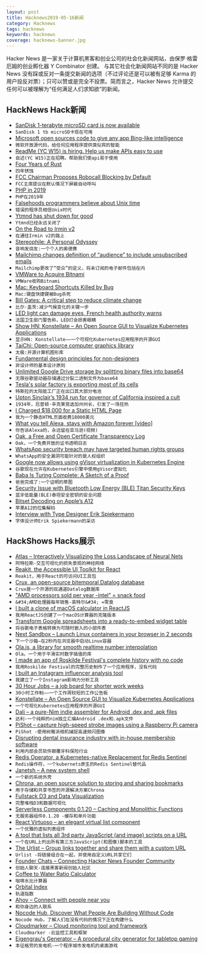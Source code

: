 ```yaml
---
layout: post
title: Hacknews2019-05-16新闻
category: Hacknews
tags: hacknews
keywords: hacknews
coverage: hacknews-banner.jpg
---
```


Hacker News 是一家关于计算机黑客和创业公司的社会化新闻网站，由保罗·格雷厄姆的创业孵化器 Y Combinator 创建。
与其它社会化新闻网站不同的是 Hacker News 没有踩或反对一条提交新闻的选项（不过评论还是可以被有足够 Karma 的用户投反对票）；只可以赞或是完全不投票。简而言之，Hacker News 允许提交任何可以被理解为“任何满足人们求知欲”的新闻。

## HackNews Hack新闻


- [SanDisk 1-terabyte microSD card is now available](https://www.tomsguide.com/us/sandisk-1-tb-microsd-card,news-30079.html)
- `SanDisk 1 tb microSD卡现在可用`
- [Microsoft open sources code to give any app Bing-like intelligence](https://arstechnica.com/gadgets/2019/05/microsoft-open-sources-algorithm-that-gives-bing-some-of-its-smarts/)
- `微软开放源代码，给任何应用程序提供类似宾的智能`
- [ReadMe (YC W15) is hiring. Help us make APIs easy to use](http://readme.io/careers)
- `自述(YC W15)正在招聘。帮助我们使api易于使用`
- [Four Years of Rust](https://blog.rust-lang.org/2019/05/15/4-Years-Of-Rust.html)
- `四年锈蚀`
- [FCC Chairman Proposes Robocall Blocking by Default](https://www.fcc.gov/document/chairman-pai-proposes-robocall-blocking-default)
- `FCC主席提议在默认情况下屏蔽自动呼叫`
- [PHP in 2019](https://stitcher.io/blog/php-in-2019)
- `PHP在2019年`
- [Falsehoods programmers believe about Unix time](https://alexwlchan.net/2019/05/falsehoods-programmers-believe-about-unix-time/)
- `错误的程序员相信Unix时代`
- [Ytmnd has shut down for good](https://www.resetera.com/threads/looks-like-mid-00s-meme-factory-ytmnd-has-shut-down-for-good.116990/)
- `Ytmnd已经永远关闭了`
- [On the Road to Irmin v2](https://tarides.com/blog/2019-05-13-on-the-road-to-irmin-v2.html)
- `在通往Irmin v2的路上`
- [Stereophile: A Personal Odyssey](https://www.stereophile.com/content/stereophile-personal-odyssey)
- `音响发烧友:一个个人的奥德赛`
- [Mailchimp changes definition of “audience” to include unsubscribed emails](https://twitter.com/Evanish/status/1128377802988892160)
- `Mailchimp更改了“受众”的定义，将未订阅的电子邮件包括在内`
- [VMWare to Acquire Bitnami](https://cloud.vmware.com/community/2019/05/15/vmware-to-acquire-bitnami/)
- `VMWare收购Bitnami`
- [Mac: Keyboard Shortcuts Killed by Bug](https://eclecticlight.co/2019/03/03/last-week-on-my-mac-keyboard-shortcuts-killed-by-bug/)
- `Mac:键盘快捷键被Bug杀死`
- [Bill Gates: A critical step to reduce climate change](https://www.gatesnotes.com/Energy/A-critical-step-to-reduce-climate-change?WT.mc_id=20190515000825_Energy-Storage_BG-TW&amp;WT.tsrc=BGTW&amp;linkId=67393850)
- `比尔·盖茨:减少气候变化的关键一步`
- [LED light can damage eyes, French health authority warns](https://news.yahoo.com/led-light-damage-eyes-health-authority-warns-002221659.html)
- `法国卫生部门警告称，LED灯会损害眼睛`
- [Show HN: Konstellate – An Open Source GUI to Visualize Kubernetes Applications](https://github.com/containership/konstellate)
- `显示HN: Konstellate——一个可视化Kubernetes应用程序的开源GUI`
- [TaiChi: Open-source computer graphics library](http://taichi.graphics/)
- `太极:开源计算机图形库`
- [Fundamental design principles for non-designers](https://medium.freecodecamp.org/fundamental-design-principles-for-non-designers-ad34c30caa7)
- `非设计师的基本设计原则`
- [Unlimited Google Drive storage by splitting binary files into base64](https://github.com/stewartmcgown/uds)
- `无限谷歌驱动器存储通过分裂二进制文件为base64`
- [Tesla&#39;s solar factory is exporting most of its cells](https://www.reuters.com/article/us-tesla-solar-exclusive/exclusive-teslas-solar-factory-is-exporting-most-of-its-cells-document-idUSKCN1SL1H5)
- `特斯拉的太阳能工厂正在出口其大部分电池`
- [Upton Sinclair’s 1934 run for governor of California inspired a cult](https://www.laphamsquarterly.org/roundtable/mankind-unite)
- `1934年，厄普顿·辛克莱竞选加州州长，引发了一场狂热`
- [I Charged $18,000 for a Static HTML Page](https://idiallo.com/blog/18000-dollars-static-web-page)
- `我为一个静态HTML页面收费18000美元`
- [What you tell Alexa, stays with Amazon forever [video]](https://www.zdnet.com/video/amazon-cant-yet-completely-delete-alexa-voice-transcriptions/)
- `你告诉Alexa的，永远留在亚马逊(视频)`
- [Oak, a Free and Open Certificate Transparency Log](https://letsencrypt.org/2019/05/15/introducing-oak-ct-log.html)
- `Oak，一个免费开放的证书透明日志`
- [WhatsApp security breach may have targeted human rights groups](https://www.reuters.com/article/us-facebook-cyber-whatsapp/whatsapp-security-breach-may-have-targeted-human-rights-groups-idUSKCN1SK0SM)
- `WhatsApp的安全漏洞可能针对的是人权组织`
- [Google now allows using gVisor virtualization in Kubernetes Engine](https://cloud.google.com/blog/products/containers-kubernetes/gke-sandbox-bring-defense-in-depth-to-your-pods)
- `谷歌现在允许在Kubernetes引擎中使用gVisor虚拟化`
- [Baba Is Turing Complete: A Sketch of a Proof](https://www.twitlonger.com/show/n_1sqrh1m)
- `爸爸完成了:一个证明的草图`
- [Security Issue with Bluetooth Low Energy (BLE) Titan Security Keys](https://security.googleblog.com/2019/05/titan-keys-update.html)
- `蓝牙低能量(BLE)泰坦安全密钥的安全问题`
- [Bitset Decoding on Apple’s A12](https://lemire.me/blog/2019/05/15/bitset-decoding-on-apples-a12/)
- `苹果A12的位集解码`
- [Interview with Type Designer Erik Spiekermann](https://johannesippen.com/2019/erik-spiekermann/)
- `字体设计师Erik Spiekermann的采访`


## HackShows Hacks展示

- [ Atlas – Interactively Visualizing the Loss Landscape of Neural Nets](https://atls.ml/)
- `阿特拉斯-交互可视化的损失景观的神经网络`
- [ Reakit, the Accessible UI Toolkit for React](https://reakit.io)
- `Reakit，用于React的可访问UI工具包`
- [ Crux, an open-source bitemporal Datalog database](https://juxt.pro/blog/posts/introducing-crux.html)
- `Crux是一个开源的双通道Datalog数据库`
- [ &#34;AMD processors sold per year -intel” = snack food](https://www.google.com/search?hl=en&amp;ei=uBjbXK7rJ-2Igge2_rDQDA&amp;q=amd&#43;processors&#43;sold&#43;per&#43;year&#43;-intel)
- `&#34;AMD处理器每年销售-英特尔&#34; =零食`
- [ I built a clone of macOS calculator in ReactJS](https://github.com/chamoda/react-calculator)
- `我用ReactJS创建了一个macOS计算器的克隆版本`
- [ Transform Google spreadsheets into a ready-to-embed widget table](https://blog.updatefy.co/transform-spreadsheet-to-widget-table/)
- `将谷歌电子表格转换为可随时嵌入的小部件表`
- [ Next Sandbox – Launch Linux containers in your browser in 2 seconds](https://next.tech/sandbox/for-devs)
- `下一个沙箱—在2秒内在浏览器中启动Linux容器`
- [ Ola.js, a library for smooth realtime number interpolation](https://github.com/franciscop/ola/)
- `Ola。一个用于平滑实时数字插值的库`
- [ I made an app of Roskilde Festival&#39;s complete history with no code](https://roskilde.glideapp.io)
- `我用Roskilde Festival的完整历史制作了一个应用程序，没有代码`
- [ I built an Instagram influencer analysis tool](http://influencerwizard.com)
- `我建立了一个Instagram影响力分析工具`
- [ 30 Hour Jobs – a job board for shorter work weeks](https://30hourjobs.com)
- `30小时工作制——一个工作周较短的工作公告板`
- [ Konstellate – An Open Source GUI to Visualize Kubernetes Applications](https://github.com/containership/konstellate)
- `一个可视化Kubernetes应用程序的开源GUI`
- [ Dali – a pure-Nim indie assembler for Android .dex and .apk files](https://forum.nim-lang.org/t/4840)
- `达利-一个纯粹的nim独立汇编Android .dex和.apk文件`
- [ PiShot – capture high-speed strobe images using a Raspberry Pi camera](https://github.com/revalo/pishot)
- `PiShot -使用树莓派相机捕捉高速频闪图像`
- [ Disrupting dental insurance industry with in-house membership software](https://www.okdentalplans.com)
- `利用内部会员软件颠覆牙科保险行业`
- [ Redis Operator, a Kubernetes-native Replacement for Redis Sentinel](https://github.com/amaizfinance/redis-operator)
- `Redis操作符，一个kubernets原生的Redis Sentinel替代品`
- [ Janetsh – A new system shell](https://github.com/andrewchambers/janetsh)
- `一个新的系统外壳`
- [ Chrona, an open source solution to storing and sharing bookmarks](https://chrona.io)
- `用于存储和共享书签的开源解决方案Chrona`
- [ Fullstack D3 and Data Visualization](https://www.fullstack.io/fullstack-d3)
- `完整堆栈D3和数据可视化`
- [ Serverless Components 0.1.20 – Caching and Monolithic Functions](https://github.com/serverless/components/releases/tag/0.1.20)
- `无服务器组件0.1.20 -缓存和单片功能`
- [ React Virtuoso – an elegant virtual list component](https://github.com/petyosi/react-virtuoso)
- `一个优雅的虚拟列表组件`
- [ A tool that lists all 3rd party JavaScript (and image) scripts on a URL](https://tagchecker.now.sh/)
- `一个在URL上列出所有第三方JavaScript(和图像)脚本的工具`
- [ The Urlist – Group links together and share them with a custom URL](https://www.theurlist.com/)
- `Urlist -将链接组合在一起，并使用自定义URL共享它们`
- [ Founder Chats – Connecting Hacker News Founder Community](https://news.ycombinator.com/item?id=19910468)
- `创始人聊天-连接黑客新闻创始人社区`
- [ Coffee to Water Ratio Calculator](https://honestcoffeeguide.com/tools/coffee-to-water-ratio)
- `咖啡水比计算器`
- [ Orbital Index](https://orbitalindex.com/)
- `轨道指数`
- [ Ahoy – Connect with people near you](https://ahoy.fm)
- `和你身边的人联系`
- [ Nocode Hub, Discover What People Are Building Without Code](https://www.nocodehub.com/)
- `Nocode Hub，了解人们在没有代码的情况下正在构建什么`
- [ Cloudmarker – Cloud monitoring tool and framework](https://github.com/cloudmarker/cloudmarker)
- `Cloudmarker -云监控工具和框架`
- [ Eigengrau&#39;s Generator – A procedural city generator for tabletop gaming](https://github.com/ryceg/Eigengrau-s-Essential-Establishment-Generator)
- `本征格劳的发电机-一个程序城市发电机的桌面游戏`


